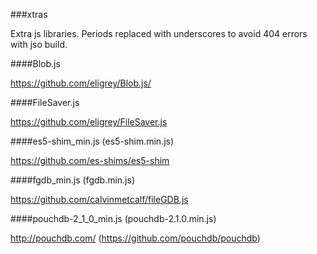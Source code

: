 ###xtras

Extra js libraries. Periods replaced with underscores to avoid 404 errors with jso build.

####Blob.js

https://github.com/eligrey/Blob.js/

####FileSaver.js

https://github.com/eligrey/FileSaver.js

####es5-shim_min.js (es5-shim.min.js)

https://github.com/es-shims/es5-shim

####fgdb_min.js (fgdb.min.js)

https://github.com/calvinmetcalf/fileGDB.js

####pouchdb-2_1_0_min.js (pouchdb-2.1.0.min.js)

http://pouchdb.com/ (https://github.com/pouchdb/pouchdb)

